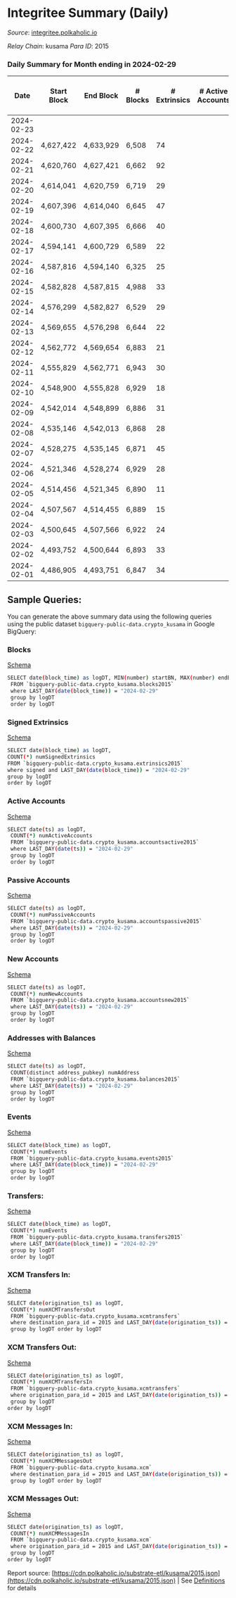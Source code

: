 # Integritee Summary (Daily)

_Source_: [integritee.polkaholic.io](https://integritee.polkaholic.io)

*Relay Chain*: kusama
*Para ID*: 2015



### Daily Summary for Month ending in 2024-02-29


| Date    | Start Block | End Block | # Blocks | # Extrinsics | # Active Accounts | # Passive Accounts | # New Accounts | # Addresses | # Events  | # Transfers ($USD) | # XCM Transfers In ($USD) | # XCM Transfers Out ($USD) | # XCM In | # XCM Out | Issues |
|---------|-------------|-----------|----------|--------------|-------------------|--------------------|----------------|-------------|-----------|--------------------|---------------------------|----------------------------|----------|-----------|--------|
| 2024-02-23 |  |  |  |  |  |  |  |  |  |   |   |   |  |  |  |
| 2024-02-22 | 4,627,422 | 4,633,929 | 6,508 | 74 |  |  |  | 13,613 | 13,614 | 58 ($58,923.64) |   |   |  |  |  |
| 2024-02-21 | 4,620,760 | 4,627,421 | 6,662 | 92 |  |  |  | 13,609 | 14,062 | 67 ($26,755.07) |   |   |  |  |  |
| 2024-02-20 | 4,614,041 | 4,620,759 | 6,719 | 29 |  |  |  | 13,601 | 13,676 | 19 ($11,642.78) |   |   |  |  |  |
| 2024-02-19 | 4,607,396 | 4,614,040 | 6,645 | 47 |  |  |  | 13,599 | 13,678 | 36 ($13,755.35) |   |   |  |  |  |
| 2024-02-18 | 4,600,730 | 4,607,395 | 6,666 | 40 |  |  |  | 13,597 | 13,649 | 31 ($10,816.35) |   |   |  |  |  |
| 2024-02-17 | 4,594,141 | 4,600,729 | 6,589 | 22 |  |  |  | 13,591 | 13,357 | 18 ($13,322.27) |   |   |  |  |  |
| 2024-02-16 | 4,587,816 | 4,594,140 | 6,325 | 25 |  |  |  | 13,591 | 12,855 | 25 ($5,070.07) |   |   |  |  |  |
| 2024-02-15 | 4,582,828 | 4,587,815 | 4,988 | 33 |  |  |  | 13,588 | 10,232 | 26 ($9,063.13) |   |   |  |  |  |
| 2024-02-14 | 4,576,299 | 4,582,827 | 6,529 | 29 |  |  |  | 13,586 | 13,300 | 28  |   |   |  |  |  |
| 2024-02-13 | 4,569,655 | 4,576,298 | 6,644 | 22 |  |  |  | 13,583 | 13,482 | 18  |   |   |  |  |  |
| 2024-02-12 | 4,562,772 | 4,569,654 | 6,883 | 21 |  |  |  | 13,581 | 13,935 | 18  |   |   |  |  |  |
| 2024-02-11 | 4,555,829 | 4,562,771 | 6,943 | 30 |  |  |  | 13,581 | 14,135 | 26 ($47.08) |   |   |  |  |  |
| 2024-02-10 | 4,548,900 | 4,555,828 | 6,929 | 18 |  |  |  | 13,578 | 14,012 | 16  |   |   |  |  |  |
| 2024-02-09 | 4,542,014 | 4,548,899 | 6,886 | 31 |  |  |  | 13,574 | 14,025 | 23  |   |   |  |  |  |
| 2024-02-08 | 4,535,146 | 4,542,013 | 6,868 | 28 |  |  |  | 13,572 | 13,985 | 22  |   |   |  |  |  |
| 2024-02-07 | 4,528,275 | 4,535,145 | 6,871 | 45 |  |  |  | 13,568 | 14,083 | 35  |   |   |  |  |  |
| 2024-02-06 | 4,521,346 | 4,528,274 | 6,929 | 28 |  |  |  | 13,565 | 14,087 | 23  |   |   |  |  |  |
| 2024-02-05 | 4,514,456 | 4,521,345 | 6,890 | 11 |  |  |  | 13,562 | 13,875 | 12  |   |   |  |  |  |
| 2024-02-04 | 4,507,567 | 4,514,455 | 6,889 | 15 |  |  |  | 13,560 | 13,912 | 14 ($430.56) |   |   |  |  |  |
| 2024-02-03 | 4,500,645 | 4,507,566 | 6,922 | 24 |  |  |  | 13,560 | 14,034 | 22 ($11,439.93) |   |   |  |  |  |
| 2024-02-02 | 4,493,752 | 4,500,644 | 6,893 | 33 |  |  |  | 13,557 | 14,045 | 36 ($6,666.03) |   |   |  |  |  |
| 2024-02-01 | 4,486,905 | 4,493,751 | 6,847 | 34 |  |  |  | 13,554 | 13,966 | 28 ($22,043.70) |   |   |  |  |  |

## Sample Queries:
You can generate the above summary data using the following queries using the public dataset `bigquery-public-data.crypto_kusama` in Google BigQuery:


### Blocks 

[Schema](https://github.com/colorfulnotion/substrate-etl/blob/main/schema/blocks.json)

```bash
SELECT date(block_time) as logDT, MIN(number) startBN, MAX(number) endBN, COUNT(*) numBlocks 
 FROM `bigquery-public-data.crypto_kusama.blocks2015`  
 where LAST_DAY(date(block_time)) = "2024-02-29" 
 group by logDT 
 order by logDT
```

### Signed Extrinsics 

[Schema](https://github.com/colorfulnotion/substrate-etl/blob/main/schema/extrinsics.json)

```bash
SELECT date(block_time) as logDT, 
COUNT(*) numSignedExtrinsics 
FROM `bigquery-public-data.crypto_kusama.extrinsics2015`  
where signed and LAST_DAY(date(block_time)) = "2024-02-29" 
group by logDT 
order by logDT
```

### Active Accounts 

[Schema](https://github.com/colorfulnotion/substrate-etl/blob/main/schema/accountsactive.json)

```bash
SELECT date(ts) as logDT, 
 COUNT(*) numActiveAccounts 
 FROM `bigquery-public-data.crypto_kusama.accountsactive2015` 
 where LAST_DAY(date(ts)) = "2024-02-29" 
 group by logDT 
 order by logDT
```

### Passive Accounts 

[Schema](https://github.com/colorfulnotion/substrate-etl/blob/main/schema/accountspassive.json)

```bash
SELECT date(ts) as logDT, 
 COUNT(*) numPassiveAccounts 
 FROM `bigquery-public-data.crypto_kusama.accountspassive2015` 
 where LAST_DAY(date(ts)) = "2024-02-29" 
 group by logDT 
 order by logDT
```

### New Accounts 

[Schema](https://github.com/colorfulnotion/substrate-etl/blob/main/schema/accountsnew.json)

```bash
SELECT date(ts) as logDT, 
 COUNT(*) numNewAccounts 
 FROM `bigquery-public-data.crypto_kusama.accountsnew2015` 
 where LAST_DAY(date(ts)) = "2024-02-29" 
 group by logDT
 order by logDT
```

### Addresses with Balances 

[Schema](https://github.com/colorfulnotion/substrate-etl/blob/main/schema/balances.json)

```bash
SELECT date(ts) as logDT,
 COUNT(distinct address_pubkey) numAddress 
 FROM `bigquery-public-data.crypto_kusama.balances2015` 
 where LAST_DAY(date(ts)) = "2024-02-29" 
 group by logDT 
 order by logDT
```

### Events 

[Schema](https://github.com/colorfulnotion/substrate-etl/blob/main/schema/events.json)

```bash
SELECT date(block_time) as logDT, 
 COUNT(*) numEvents 
 FROM `bigquery-public-data.crypto_kusama.events2015` 
 where LAST_DAY(date(block_time)) = "2024-02-29" 
 group by logDT 
 order by logDT
```

### Transfers:

[Schema](https://github.com/colorfulnotion/substrate-etl/blob/main/schema/transfers.json)

```bash
SELECT date(block_time) as logDT, 
 COUNT(*) numEvents 
 FROM `bigquery-public-data.crypto_kusama.transfers2015` 
 where LAST_DAY(date(block_time)) = "2024-02-29" 
 group by logDT 
 order by logDT
```

### XCM Transfers In: 

[Schema](https://github.com/colorfulnotion/substrate-etl/blob/main/schema/xcmtransfers.json)

```bash
SELECT date(origination_ts) as logDT, 
 COUNT(*) numXCMTransfersOut 
 FROM `bigquery-public-data.crypto_kusama.xcmtransfers` 
 where destination_para_id = 2015 and LAST_DAY(date(origination_ts)) = "2024-02-29" 
 group by logDT order by logDT
```

### XCM Transfers Out: 

[Schema](https://github.com/colorfulnotion/substrate-etl/blob/main/schema/xcmtransfers.json)

```bash
SELECT date(origination_ts) as logDT, 
 COUNT(*) numXCMTransfersIn 
 FROM `bigquery-public-data.crypto_kusama.xcmtransfers` 
 where origination_para_id = 2015 and LAST_DAY(date(origination_ts)) = "2024-02-29" 
 group by logDT 
order by logDT
```

### XCM Messages In: 

[Schema](https://github.com/colorfulnotion/substrate-etl/blob/main/schema/xcm.json)

```bash
SELECT date(origination_ts) as logDT, 
 COUNT(*) numXCMMessagesOut 
 FROM `bigquery-public-data.crypto_kusama.xcm` 
 where destination_para_id = 2015 and LAST_DAY(date(origination_ts)) = "2024-02-29" 
 group by logDT order by logDT
```

### XCM Messages Out: 

[Schema](https://github.com/colorfulnotion/substrate-etl/blob/main/schema/xcm.json)

```bash
SELECT date(origination_ts) as logDT, 
 COUNT(*) numXCMMessagesIn 
 FROM `bigquery-public-data.crypto_kusama.xcm` 
 where origination_para_id = 2015 and LAST_DAY(date(origination_ts)) = "2024-02-29" 
 group by logDT 
order by logDT
```


Report source: [https://cdn.polkaholic.io/substrate-etl/kusama/2015.json](https://cdn.polkaholic.io/substrate-etl/kusama/2015.json) | See [Definitions](/DEFINITIONS.md) for details
